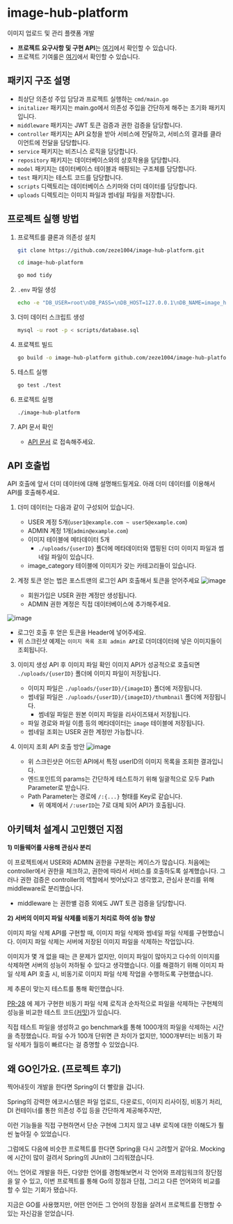 # image-hub-platform
이미지 업로드 및 관리 플랫폼 개발


- **프로젝트 요구사항 및 구현 API**는 [여기](./docs/Requirement.md)에서 확인할 수 있습니다.
- 프로젝트 기여룰은 [여기](./CODE_OF_CONDUCT.md)에서 확인할 수 있습니다.

## 패키지 구조 설명
- 최상단 의존성 주입 담당과 프로젝트 실행하는 `cmd/main.go`
- `initalizer` 패키지는 main.go에서 의존성 주입을 간단하게 해주는 초기화 패키지입니다.
- `middleware` 패키지는 JWT 토큰 검증과 권한 검증을 담당합니다.
- `controller` 패키지는 API 요청을 받아 서비스에 전달하고, 서비스의 결과를 클라이언트에 전달을 담당합니다.
- `service` 패키지는 비즈니스 로직을 담당합니다.
- `repository` 패키지는 데이터베이스와의 상호작용을 담당합니다.
- `model` 패키지는 데이터베이스 테이블과 매핑되는 구조체를 담당합니다.
- `test` 패키지는 테스트 코드를 담당합니다.
- `scripts` 디렉토리는 데이터베이스 스키마와 더미 데이터를 담당합니다.
- `uploads` 디렉토리는 이미지 파일과 썸네일 파일을 저장합니다.

## 프로젝트 실행 방법
1. 프로젝트를 클론과 의존성 설치
    ```bash
    git clone https://github.com/zeze1004/image-hub-platform.git
   
    cd image-hub-platform
    
    go mod tidy
    ```

2. `.env` 파일 생성
    ```bash
    echo -e "DB_USER=root\nDB_PASS=\nDB_HOST=127.0.0.1\nDB_NAME=image_hub\nJWT_SECRET=image_hum_secret_key" >> .env
    ```
3. 더미 데이터 스크립트 생성
    ```bash
    mysql -u root -p < scripts/database.sql
    ```

3. 프로젝트 빌드
    ```bash 
    go build -o image-hub-platform github.com/zeze1004/image-hub-platform/cmd
    ```
   
4. 테스트 실행
    ```bash
   go test ./test
    ```

5. 프로젝트 실행
    ```bash
    ./image-hub-platform
    ```
6. API 문서 확인
   - [API 문서](https://web.postman.co/workspace/b9e53c18-96ff-4761-9e82-6114ad572b61/request/13487201-77046d0f-fc23-4f1c-b7ee-66153169ed3c) 로 접속해주세요.

## API 호출법
API 호출에 앞서 더미 데이터에 대해 설명해드릴게요. 
아래 더미 데이터를 이용해서 API를 호출해주세요.

1. 더미 데이터는 다음과 같이 구성되어 있습니다.
   - USER 계정 5개(`user1@example.com ~ user5@example.com`)
   - ADMIN 계정 1개(`admin@example.com`)
   - 이미지 테이블에 메타데이터 5개
     - `./uploads/{userID}` 폴더에 메타데이터와 맵핑된 더미 이미지 파일과 썸네일 파일이 있습니다.
   - image_category 테이블에 이미지가 갖는 카테고리들이 있습니다.

2. 계정 토큰 얻는 법은 포스트맨의 로그인 API 호출해서 토큰을 얻어주세요
![image](docs/docs1.png)
   - 회원가입은 USER 권한 계정만 생성됩니다.
   - ADMIN 권한 계정은 직접 데이터베이스에 추가해주세요.

![image](docs/docs2.png)
   - 로그인 호출 후 얻은 토큰을 Header에 넣어주세요.
   - 위 스크린샷 예제는 `이미지 목록 조회 admin API`로 더미데이터에 넣은 이미지들이 조회됩니다.

3. 이미지 생성 API 후 이미지 파일 확인
이미지 API가 성공적으로 호출되면 `./uploads/{userID}` 폴더에 이미지 파일이 저장됩니다.
   - 이미지 파일은 `./uploads/{userID}/{imageID}` 폴더에 저장됩니다.
   - 썸네일 파일은 `./uploads/{userID}/{imageID}/thumbnail` 폴더에 저장됩니다.
     - 썸네일 파일은 원본 이미지 파일을 리사이즈돼서 저장됩니다.
   - 파일 경로와 파일 이름 등의 메타데이터는 `image` 테이블에 저장됩니다.
   - 썸네일 조회는 USER 권한 계정만 가능합니다.

4. 이미지 조회 API 호출 방안
![image](docs/docs3.png)
   - 위 스크린샷은 어드민 API에서 특정 userID의 이미지 목록을 조회한 결과입니다.
   - 엔드포인트의 params는 간단하게 테스트하기 위해 일괄적으로 모두 Path Parameter로 받습니다.
   - Path Parameter는 경로에 `/:{...}` 형태를 Key로 같습니다.
     - 위 예제에서 `/:userID`는 7로 대체 되어 API가 호출됩니다. 

## 아키텍처 설계시 고민했던 지점

**1) 미들웨어를 사용해 관심사 분리**

   이 프로젝트에서 USER와 ADMIN 권한을 구분하는 케이스가 많습니다.
   처음에는 controller에서 권한을 체크하고, 권한에 따라서 서비스를 호출하도록 설계했습니다.
   그러나 권한 검증은 controller의 역할에서 벗어났다고 생각했고,
   관심사 분리를 위해 middleware로 분리했습니다.

   - middleware 는 권한별 검증 외에도 JWT 토큰 검증을 담당합니다.

**2) 서버의 이미지 파일 삭제를 비동기 처리로 하여 성능 향상**

   이미지 파일 삭제 API를 구현할 때, 이미지 파일 삭제와 썸네일 파일 삭제를 구현했습니다.
   이미지 파일 삭제는 서버에 저장된 이미지 파일을 삭제하는 작업입니다.

   이미지가 몇 개 없을 때는 큰 문제가 없지만, 이미지 파일이 많아지고 다수의 이미지를 삭제하면 서버의 성능이 저하될 수 있다고 생각했습니다.
   이를 해결하기 위해 이미지 파일 삭제 API 호출 시, 비동기로 이미지 파일 삭제 작업을 수행하도록 구현했습니다.
   
   제 추론이 맞는지 테스트를 통해 확인했습니다.

   [PR-28](https://github.com/zeze1004/image-hub-platform/pull/28) 에 제가 구현한 비동기 파일 삭제 로직과
   순차적으로 파일을 삭제하는 구현체의 성능을 비교한 테스트 코드([커밋](https://github.com/zeze1004/image-hub-platform/pull/28/commits/b05dccbba748778cd2c1c8a475badaa2c7d1f927))가 있습니다.
   
   직접 테스트 파일을 생성하고 go benchmark를 통해 1000개의 파일을 삭제하는 시간을 측정했습니다.
   파일 수가 100개 단위면 큰 차이가 없지만, 1000개부터는 비동기 파일 삭제가 월등이 빠르다는 걸 증명할 수 있었습니다.
   
## 왜 GO인가요. (프로젝트 후기)
찍어내듯이 개발을 한다면 Spring이 더 빨랐을 겁니다.

Spring의 강력한 에코시스템은 파일 업로드, 다운로드, 이미지 리사이징, 비동기 처리, DI 컨테이너를 통한 의존성 주입 등을 간단하게 제공해주지만,

이런 기능들을 직접 구현하면서 단순 구현에 그치지 않고 내부 로직에 대한 이해도가 훨씬 높아질 수 있었습니다.

그럼에도 다음에 비슷한 프로젝트를 한다면 Spring을 다시 고려할거 같아요.
Mocking에 시간이 많이 걸려서 Spring의 JUnit이 그리워졌습니다.

어느 언어로 개발을 하든, 다양한 언어를 경험해보면서 각 언어와 프레임워크의 장단점을 알 수 있고,
이번 프로젝트를 통해 Go의 장점과 단점, 그리고 다른 언어와의 비교를 할 수 있는 기회가 됐습니다.

지금은 GO를 사용했지만, 어떤 언어든 그 언어의 장점을 살려서 프로젝트를 진행할 수 있는 자신감을 얻었습니다.